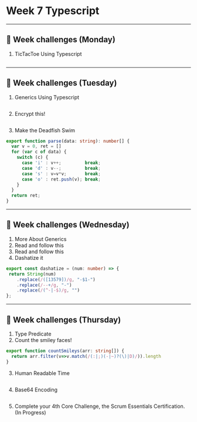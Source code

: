 # Week 7 Typescript 
---
## 📖 Week challenges (Monday)
1. TicTacToe Using Typescript
```typescript

```

---
## 📖 Week challenges (Tuesday)
1. Generics Using Typescript
```typescript

```
2. Encrypt this!
```typescript

```
3. Make the Deadfish Swim
```typescript
export function parse(data: string): number[] {
  var v = 0, ret = []
  for (var c of data) {
    switch (c) {
      case 'i' : v++;         break;
      case 'd' : v--;         break;
      case 's' : v=v*v;       break;
      case 'o' : ret.push(v); break;
    }
  }
  return ret;
}
```
---
## 📖 Week challenges (Wednesday)
1. More About Generics 
2. Read and follow this
3. Read and follow this
4. Dashatize it
```typescript
export const dashatize = (num: number) => {
 return String(num)
    .replace(/([13579])/g, "-$1-")
    .replace(/--+/g, "-")
    .replace(/(^-|-$)/g, "")
};
```
---
## 📖 Week challenges (Thursday)
1. Type Predicate
2. Count the smiley faces!
```typescript
export function countSmileys(arr: string[]) {
  return arr.filter(v=>v.match(/(:|;)(-|~)?(\)|D)/)).length
}
```
3. Human Readable Time
```typescript

```
4. Base64 Encoding
```typescript

```
5. Complete your 4th Core Challenge, the Scrum Essentials Certification. (In Progress)

